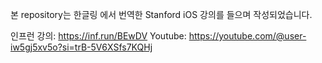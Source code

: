 본 repository는 한글링 에서 번역한 Stanford iOS 강의를 들으며 작성되었습니다.

인프런 강의:  https://inf.run/BEwDV
Youtube:   https://youtube.com/@user-iw5gj5xv5o?si=trB-5V6XSfs7KQHj
